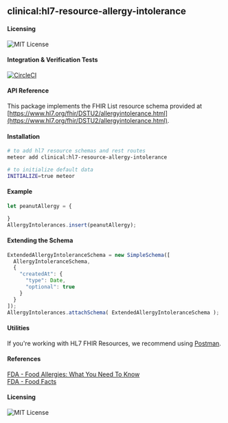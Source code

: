 ## clinical:hl7-resource-allergy-intolerance

#### Licensing  

![MIT License](https://img.shields.io/badge/license-MIT-blue.svg)


#### Integration & Verification Tests  

[![CircleCI](https://circleci.com/gh/clinical-meteor/hl7-resource-allergy-intolerance/tree/master.svg?style=svg)](https://circleci.com/gh/clinical-meteor/hl7-resource-allergy-intolerance/tree/master)


#### API Reference  

This package implements the FHIR List resource schema provided at  [https://www.hl7.org/fhir/DSTU2/allergyintolerance.html](https://www.hl7.org/fhir/DSTU2/allergyintolerance.html).  


#### Installation  

````bash
# to add hl7 resource schemas and rest routes
meteor add clinical:hl7-resource-allergy-intolerance

# to initialize default data
INITIALIZE=true meteor
````


#### Example   

```js
let peanutAllergy = {

}
AllergyIntolerances.insert(peanutAllergy);
```

#### Extending the Schema

```js
ExtendedAllergyIntoleranceSchema = new SimpleSchema([
  AllergyIntoleranceSchema,
  {
    "createdAt": {
      "type": Date,
      "optional": true
    }
  }
]);
AllergyIntolerances.attachSchema( ExtendedAllergyIntoleranceSchema );
```


#### Utilities  

If you're working with HL7 FHIR Resources, we recommend using [Postman](https://chrome.google.com/webstore/detail/postman/fhbjgbiflinjbdggehcddcbncdddomop?hl=en).



#### References  

[FDA - Food Allergies: What You Need To Know](https://www.fda.gov/food/resourcesforyou/consumers/ucm079311.htm)  
[FDA - Food Facts](https://www.fda.gov/downloads/Food/ResourcesForYou/Consumers/UCM220117.pdf)  


#### Licensing  

![MIT License](https://img.shields.io/badge/license-MIT-blue.svg)
